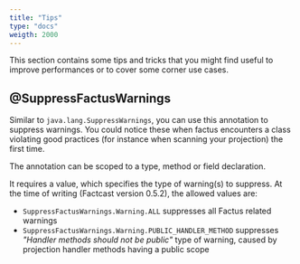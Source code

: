 ```yaml
---
title: "Tips"
type: "docs"
weigth: 2000
---
```


This section contains some tips and tricks that you might find useful to improve performances or to cover some corner use cases.

## @SuppressFactusWarnings

Similar to `java.lang.SuppressWarnings`, you can use this annotation to suppress warnings. You could notice these when factus encounters a class violating good practices (for instance when scanning your projection) the first time.

The annotation can be scoped to a type, method or field declaration.

It requires a value, which specifies the type of warning(s) to suppress. At the time of writing (Factcast version 0.5.2), the allowed values are:

- `SuppressFactusWarnings.Warning.ALL` suppresses all Factus related warnings
- `SuppressFactusWarnings.Warning.PUBLIC_HANDLER_METHOD` suppresses *"Handler methods should not be public"* type of warning, caused by projection handler
  methods having a public scope
